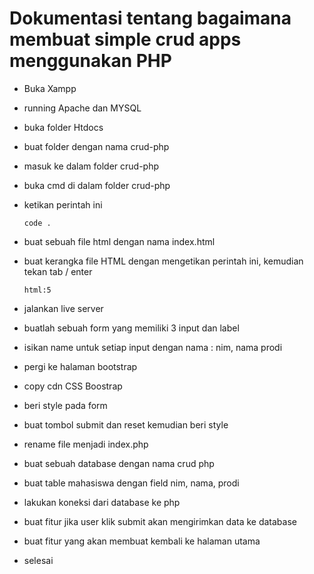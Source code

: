 # Dokumentasi tentang bagaimana membuat simple crud apps menggunakan PHP
- Buka Xampp
- running Apache dan MYSQL
- buka folder Htdocs
- buat folder dengan nama crud-php
- masuk ke dalam folder crud-php
- buka cmd di dalam folder crud-php
- ketikan perintah ini

      code .
- buat sebuah file html dengan nama index.html
- buat kerangka file HTML dengan mengetikan perintah ini, kemudian tekan tab / enter

      html:5
- jalankan live server
- buatlah sebuah form yang memiliki 3 input dan label
- isikan name untuk setiap input dengan nama : nim, nama prodi
- pergi ke halaman bootstrap
- copy cdn CSS Boostrap
- beri style pada form
- buat tombol submit dan reset kemudian beri style
- rename file menjadi index.php
- buat sebuah database dengan nama crud php
- buat table mahasiswa dengan field nim, nama, prodi
- lakukan koneksi dari database ke php
- buat fitur jika user klik submit akan mengirimkan data ke database
- buat fitur yang akan membuat kembali ke halaman utama 
- selesai
